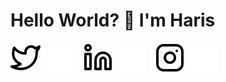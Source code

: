 # Hello World? :wave: I'm Haris<br>

[![website](./img/twitter-light.svg)](https://twitter.com/haris_satriyo#gh-light-mode-only)
[![website](./img/twitter-dark.svg)](https://twitter.com/haris_satriyo#gh-dark-mode-only)
&nbsp;&nbsp;
[![website](./img/linkedin-light.svg)](https://www.linkedin.com/in/haris-satriyo/#gh-light-mode-only)
[![website](./img/linkedin-dark.svg)](https://www.linkedin.com/in/haris-satriyo/#gh-dark-mode-only)
&nbsp;&nbsp;
[![website](./img/instagram-light.svg)](https://www.instagram.com/mhb.satriyo/#gh-light-mode-only)
[![website](./img/instagram-dark.svg)](https://www.instagram.com/mhb.satriyo/#gh-dark-mode-only) <br>

<!--## Current Stats
<img align="top" src="https://hits.seeyoufarm.com/api/count/incr/badge.svg?url=https%3A%2F%2Fgithub.com%2F{009MHz}1212%2Fhit-counter" />
<img align="left" height="45%" src="https://github-readme-stats.vercel.app/api?username=009MHz&show_icons=true&theme=tokyonight" />
 <a href="https://github.com/009MHz/github-readme-stats">
  <img align="right" width="43%" src="https://github-readme-stats.vercel.app/api/top-langs/?username=009MHz&layout=compact" />
</a>
<br> <a href="https://github.com/009MHz/github-readme-stats" >
  <img align = "right" width = "43%" src="https://github-readme-stats.vercel.app/api/wakatime?username=009MHz&layout=compact" />
</a> -->

<!-- 
## Achievements
<img src="https://github-readme-streak-stats.herokuapp.com/?user=009MHz" /> 
 -->
